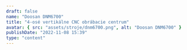 ```yaml
---
draft: false
name: "Doosan DNM6700"
title: "4-osé vertikálne CNC obrábacie centrum"
avatar: { src: "assets/stroje/dnm6700.png", alt: "Doosan DNM6700" }
publishDate: "2022-11-08 15:39"
type: "content"
---
```

